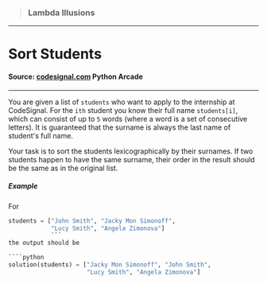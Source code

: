 > ### Lambda Illusions

---

# Sort Students

#### Source: [codesignal.com](https://codesignal.com/) Python Arcade

---

You are given a list of `students` who want to apply to the internship at CodeSignal. For the `ith` student you know their full name `students[i]`, which can consist of up to `5` words (where a word is a set of consecutive letters). It is guaranteed that the surname is always the last name of student's full name.

Your task is to sort the students lexicographically by their surnames. If two students happen to have the same surname, their order in the result should be the same as in the original list.

##### Example

For

`````python
students = ["John Smith", "Jacky Mon Simonoff",
            "Lucy Smith", "Angela Zimonova"]
            ```
the output should be

````python
solution(students) = ["Jacky Mon Simonoff", "John Smith",
                      "Lucy Smith", "Angela Zimonova"]
`````
